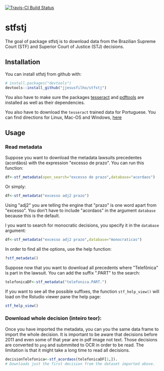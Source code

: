 [![Travis-CI Build Status](https://travis-ci.org/jjesusfilho/stfstj.svg?branch=master)](https://travis-ci.org/jjesusfilho/stfstj)

<!-- README.md is generated from README.Rmd. Please edit that file -->
stfstj
======

The goal of package stfstj is to download data from the Brazilian Supreme Court (STF) and Superior Court of Justice (STJ) decisions.

Installation
------------

You can install stfstj from github with:

``` r
# install.packages("devtools")
devtools::install_github("jjesusfilho/stfstj")
```

You also have to make sure the packages [tesseract](https://github.com/ropensci/tesseract) and [pdftools](https://github.com/ropensci/pdftools) are installed as well as their dependencies.

You also have to download the `tesseract` trained data for Portuguese. You can find directions for Linux, Mac-OS and Windows, [here](https://github.com/tesseract-ocr/tesseract/wiki)

Usage
-----

### Read metadata

Suppose you want to download the metadata lawsuits precedentes (acordãos) with the expression "excesso de prazo". You can run this function:

``` r
df<-stf_metadata(open_search="excesso de prazo",database="acordaos")
```

Or simply:

``` r
df<-stf_metadata("excesso adj2 prazo")
```

Using "adj2" you are telling the engine that "prazo" is one word apart from "excesso". You don't have to include "acordaos" in the argument `database` because this is the default.

I you want to search for monocratic decisions, you specify it in the `database` argument:

``` r
df<-stf_metadata("excesso adj2 prazo",database="monocraticas")
```

In order to find all the options, use the help function:

``` r
?stf_metadata()
```

Suppose now that you want to download all precedents where "Telefônica" is part in the lawsuit. You can add the suffix ".PART" to the search:

``` r
telefonicaDF<-stf_metadata("telefonica.PART.")
```

If you want to see all the possible suffixes, the function `stf_help_view()` will load on the Rstudio viewer pane the help page:

``` r
stf_help_view()
```

### Download whole decision (inteiro teor):

Once you have imported the metadata, you can you the same data frame to import the whole decision. It is important to be aware that decisions before 2011 and even some of that year are in pdf image not text. Those decisions are converted to `png` and submmited to OCR in order to be read. The limitation is that it might take a long time to read all decisions.

``` r
decisionTelefonica<-stf_acordaos(telefonicaDF[1,]). 
# Downloads just the first decision from the dataset imported above.
```
